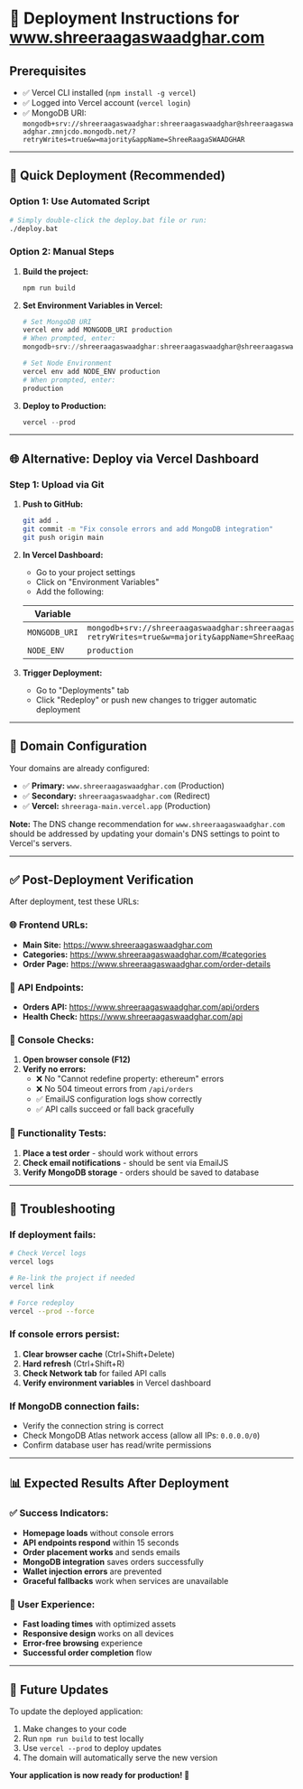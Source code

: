 # 🚀 Deployment Instructions for www.shreeraagaswaadghar.com

## Prerequisites
- ✅ Vercel CLI installed (`npm install -g vercel`)
- ✅ Logged into Vercel account (`vercel login`)
- ✅ MongoDB URI: `mongodb+srv://shreeraagaswaadghar:shreeraagaswaadghar@shreeraagaswaadghar.zmnjcdo.mongodb.net/?retryWrites=true&w=majority&appName=ShreeRaagaSWAADGHAR`

---

## 🎯 Quick Deployment (Recommended)

### Option 1: Use Automated Script
```bash
# Simply double-click the deploy.bat file or run:
./deploy.bat
```

### Option 2: Manual Steps

1. **Build the project:**
   ```powershell
   npm run build
   ```

2. **Set Environment Variables in Vercel:**
   ```powershell
   # Set MongoDB URI
   vercel env add MONGODB_URI production
   # When prompted, enter:
   mongodb+srv://shreeraagaswaadghar:shreeraagaswaadghar@shreeraagaswaadghar.zmnjcdo.mongodb.net/?retryWrites=true&w=majority&appName=ShreeRaagaSWAADGHAR

   # Set Node Environment
   vercel env add NODE_ENV production
   # When prompted, enter:
   production
   ```

3. **Deploy to Production:**
   ```powershell
   vercel --prod
   ```

---

## 🌐 Alternative: Deploy via Vercel Dashboard

### Step 1: Upload via Git
1. **Push to GitHub:**
   ```bash
   git add .
   git commit -m "Fix console errors and add MongoDB integration"
   git push origin main
   ```

2. **In Vercel Dashboard:**
   - Go to your project settings
   - Click on "Environment Variables"
   - Add the following:

   | Variable | Value | Environment |
   |----------|-------|-------------|
   | `MONGODB_URI` | `mongodb+srv://shreeraagaswaadghar:shreeraagaswaadghar@shreeraagaswaadghar.zmnjcdo.mongodb.net/?retryWrites=true&w=majority&appName=ShreeRaagaSWAADGHAR` | Production |
   | `NODE_ENV` | `production` | Production |

3. **Trigger Deployment:**
   - Go to "Deployments" tab
   - Click "Redeploy" or push new changes to trigger automatic deployment

---

## 🔧 Domain Configuration

Your domains are already configured:
- ✅ **Primary:** `www.shreeraagaswaadghar.com` (Production)
- ✅ **Secondary:** `shreeraagaswaadghar.com` (Redirect)
- ✅ **Vercel:** `shreeraga-main.vercel.app` (Production)

**Note:** The DNS change recommendation for `www.shreeraagaswaadghar.com` should be addressed by updating your domain's DNS settings to point to Vercel's servers.

---

## ✅ Post-Deployment Verification

After deployment, test these URLs:

### 🌐 Frontend URLs:
- **Main Site:** https://www.shreeraagaswaadghar.com
- **Categories:** https://www.shreeraagaswaadghar.com/#categories
- **Order Page:** https://www.shreeraagaswaadghar.com/order-details

### 🔌 API Endpoints:
- **Orders API:** https://www.shreeraagaswaadghar.com/api/orders
- **Health Check:** https://www.shreeraagaswaadghar.com/api

### 🧪 Console Checks:
1. **Open browser console (F12)**
2. **Verify no errors:**
   - ❌ No "Cannot redefine property: ethereum" errors
   - ❌ No 504 timeout errors from `/api/orders`
   - ✅ EmailJS configuration logs show correctly
   - ✅ API calls succeed or fall back gracefully

### 📧 Functionality Tests:
1. **Place a test order** - should work without errors
2. **Check email notifications** - should be sent via EmailJS
3. **Verify MongoDB storage** - orders should be saved to database

---

## 🚨 Troubleshooting

### If deployment fails:
```bash
# Check Vercel logs
vercel logs

# Re-link the project if needed
vercel link

# Force redeploy
vercel --prod --force
```

### If console errors persist:
1. **Clear browser cache** (Ctrl+Shift+Delete)
2. **Hard refresh** (Ctrl+Shift+R)
3. **Check Network tab** for failed API calls
4. **Verify environment variables** in Vercel dashboard

### If MongoDB connection fails:
- Verify the connection string is correct
- Check MongoDB Atlas network access (allow all IPs: `0.0.0.0/0`)
- Confirm database user has read/write permissions

---

## 📊 Expected Results After Deployment

### ✅ Success Indicators:
- **Homepage loads** without console errors
- **API endpoints respond** within 15 seconds
- **Order placement works** and sends emails
- **MongoDB integration** saves orders successfully
- **Wallet injection errors** are prevented
- **Graceful fallbacks** work when services are unavailable

### 📱 User Experience:
- **Fast loading times** with optimized assets
- **Responsive design** works on all devices  
- **Error-free browsing** experience
- **Successful order completion** flow

---

## 🔄 Future Updates

To update the deployed application:
1. Make changes to your code
2. Run `npm run build` to test locally
3. Use `vercel --prod` to deploy updates
4. The domain will automatically serve the new version

**Your application is now ready for production! 🎉**
